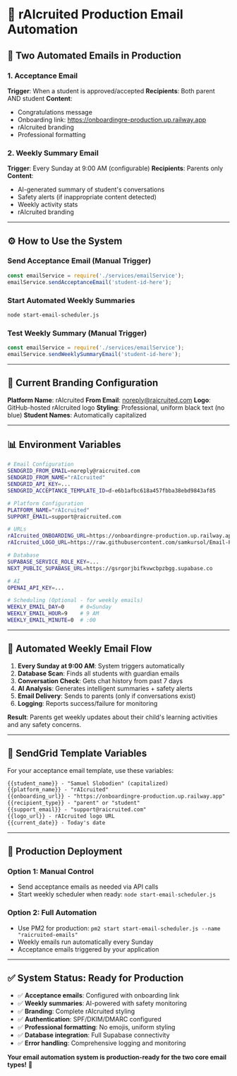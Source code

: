 # 🚀 rAIcruited Production Email Automation

## 📧 **Two Automated Emails in Production**

### 1. **Acceptance Email** 
**Trigger**: When a student is approved/accepted
**Recipients**: Both parent AND student
**Content**: 
- Congratulations message
- Onboarding link: https://onboardingre-production.up.railway.app
- rAIcruited branding
- Professional formatting

### 2. **Weekly Summary Email**
**Trigger**: Every Sunday at 9:00 AM (configurable)
**Recipients**: Parents only
**Content**:
- AI-generated summary of student's conversations
- Safety alerts (if inappropriate content detected)
- Weekly activity stats
- rAIcruited branding

---

## ⚙️ **How to Use the System**

### **Send Acceptance Email** (Manual Trigger)
```javascript
const emailService = require('./services/emailService');
emailService.sendAcceptanceEmail('student-id-here');
```

### **Start Automated Weekly Summaries**
```bash
node start-email-scheduler.js
```

### **Test Weekly Summary** (Manual Trigger)
```javascript
const emailService = require('./services/emailService');
emailService.sendWeeklySummaryEmail('student-id-here');
```

---

## 🎨 **Current Branding Configuration**

**Platform Name**: rAIcruited
**From Email**: noreply@raicruited.com
**Logo**: GitHub-hosted rAIcruited logo
**Styling**: Professional, uniform black text (no blue)
**Student Names**: Automatically capitalized

---

## 📊 **Environment Variables**

```bash
# Email Configuration
SENDGRID_FROM_EMAIL=noreply@raicruited.com
SENDGRID_FROM_NAME="rAIcruited"
SENDGRID_API_KEY=...
SENDGRID_ACCEPTANCE_TEMPLATE_ID=d-e6b1afbc618a457fbba38ebd9843af85

# Platform Configuration
PLATFORM_NAME="rAIcruited"
SUPPORT_EMAIL=support@raicruited.com

# URLs
rAIcruited_ONBOARDING_URL=https://onboardingre-production.up.railway.app
rAIcruited_LOGO_URL=https://raw.githubusercontent.com/samkursol/Email-Parent-Automation-RAi/main/public/assets/raicruited-logo-long.png

# Database
SUPABASE_SERVICE_ROLE_KEY=...
NEXT_PUBLIC_SUPABASE_URL=https://gsrgorjbifkvwcbpzbgg.supabase.co

# AI
OPENAI_API_KEY=...

# Scheduling (Optional - for weekly emails)
WEEKLY_EMAIL_DAY=0     # 0=Sunday
WEEKLY_EMAIL_HOUR=9    # 9 AM
WEEKLY_EMAIL_MINUTE=0  # :00
```

---

## 🔄 **Automated Weekly Email Flow**

1. **Every Sunday at 9:00 AM**: System triggers automatically
2. **Database Scan**: Finds all students with guardian emails
3. **Conversation Check**: Gets chat history from past 7 days
4. **AI Analysis**: Generates intelligent summaries + safety alerts
5. **Email Delivery**: Sends to parents (only if conversations exist)
6. **Logging**: Reports success/failure for monitoring

**Result**: Parents get weekly updates about their child's learning activities and any safety concerns.

---

## 🎯 **SendGrid Template Variables**

For your acceptance email template, use these variables:

```html
{{student_name}} - "Samuel Slobodien" (capitalized)
{{platform_name}} - "rAIcruited"
{{onboarding_url}} - "https://onboardingre-production.up.railway.app"
{{recipient_type}} - "parent" or "student"
{{support_email}} - "support@raicruited.com"
{{logo_url}} - rAIcruited logo URL
{{current_date}} - Today's date
```

---

## 🚀 **Production Deployment**

### **Option 1: Manual Control**
- Send acceptance emails as needed via API calls
- Start weekly scheduler when ready: `node start-email-scheduler.js`

### **Option 2: Full Automation**
- Use PM2 for production: `pm2 start start-email-scheduler.js --name "raicruited-emails"`
- Weekly emails run automatically every Sunday
- Acceptance emails triggered by your application

---

## ✅ **System Status: Ready for Production**

- ✅ **Acceptance emails**: Configured with onboarding link
- ✅ **Weekly summaries**: AI-powered with safety monitoring
- ✅ **Branding**: Complete rAIcruited styling
- ✅ **Authentication**: SPF/DKIM/DMARC configured
- ✅ **Professional formatting**: No emojis, uniform styling
- ✅ **Database integration**: Full Supabase connectivity
- ✅ **Error handling**: Comprehensive logging and monitoring

**Your email automation system is production-ready for the two core email types!** 🎉